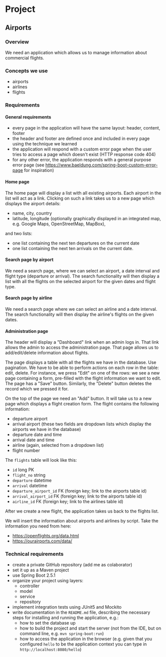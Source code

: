 # Project

## Airports

### Overview

We need an application which allows us to manage information about commercial flights.

### Concepts we use

- airports
- airlines
- flights

### Requirements

#### General requirements

- every page in the application will have the same layout: header, content, footer
- the header and footer are defined once and included in every page using the technique we learned
- the application will respond with a custom error page when the user tries to access a page which doesn't exist (HTTP response code 404)
- for any other error, the application responds with a general purpose error page (see https://www.baeldung.com/spring-boot-custom-error-page for inspiration)

#### Home page

The home page will display a list with all existing airports.
Each airport in the list will act as a link.
Clicking on such a link takes us to a new page which displays the airport details:

- name, city, country
- latitude, longitude (optionally graphically displayed in an integrated map,
  e.g. Google Maps, OpenStreetMap, MapBox),
  
and two lists:

- one list containing the next ten departures on the current date
- one list containing the next ten arrivals on the current date.

#### Search page by airport

We need a search page, where we can select an airport, a date interval and flight type (departure or arrival).
The search functionality will then display a list with all the flights on the selected airport for the given dates and flight type.

#### Search page by airline

We need a search page where we can select an airline and a date interval.
The search functionality will then display the airline's flights on the given dates.

#### Administration page

The header will display a "Dashboard" link when an admin logs in.
That link allows the admin to access the administration page. That page allows us to add/edit/delete information about flights.

The page displays a table with all the flights we have in the database. Use pagination.
We have to be able to perform actions on each row in the table: edit, delete. For instance, we press "Edit" on one of the rows:
we see a new page containing a form, pre-filled with the flight information we want to edit. The page has a "Save" button.
Similarly, the "Delete" button deletes the record which we pressed it for.

On the top of the page we need an "Add" button. It will take us to a new page which displays a flight creation form.
The flight contains the following information:
- departure airport
- arrival airport (these two fields are dropdown lists which display the airports we have in the database)
- departure date and time
- arrival date and time
- airline (again, selected from a dropdown list)
- flight number

The `flights` table will look like this:
- `id` long PK
- `flight_no` string
- `departure` datetime
- `arrival` datetime
- `departure_airport_id` FK (foreign key; link to the airports table id)
- `arrival_airport_id` FK (foreign key; link to the airports table id)
- `airline_id` FK (foreign key; link to the airlines table id)

After we create a new flight, the application takes us back to the flights list.

We will insert the information about airports and airlines by script. Take the information you need from here:
- https://openflights.org/data.html
- https://ourairports.com/data/

### Technical requirements

- create a private GitHub repository (add me as colaborator)
- set it up as a Maven project
- use Spring Boot 2.5.1
- organize your project using layers:
    - controller
    - model
    - service
    - repository
- implement integration tests using JUnit5 and Mockito
- write documentation in the `README.md` file, describing the necessary steps for installing and running the application,
e.g.:
    - how to set the database up
    - how to build the project and start the server (not from the IDE, but on command line, e.g. `mvn spring-boot:run`)  
    - how to access the application in the browser (e.g. given that you configured `hello` to be the application context
      you can type in `http://localhost:8080/hello`)

